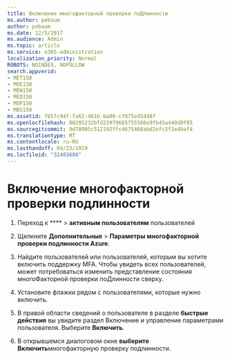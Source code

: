 ```yaml
---
title: Включение многофакторной проверки поДлинности
ms.author: pebaum
author: pebaum
ms.date: 12/5/2017
ms.audience: Admin
ms.topic: article
ms.service: o365-administration
localization_priority: Normal
ROBOTS: NOINDEX, NOFOLLOW
search.appverid:
- MET150
- MOE150
- MEW150
- MED150
- MOP150
- MBS150
ms.assetid: 785fc94f-fa62-461b-ba00-cf875e45d48f
ms.openlocfilehash: 80295232bfd23979665755566e9fb45a440d0f85
ms.sourcegitcommit: 9d78905c512192ffc4675468abd2efc5f2e4baf4
ms.translationtype: MT
ms.contentlocale: ru-RU
ms.lasthandoff: 04/23/2019
ms.locfileid: "32403688"
---
```

# <a name="enable-multi-factor-authentication"></a>Включение многофакторной проверки подлинности

1. Переход к **** \> **активным пользователям** пользователей
    
2. Щелкните **Дополнительные** \> **Параметры многофакторной проверки подлинности Azure**. 
    
3. Найдите пользователей или пользователей, которым вы хотите включить поддержку MFA. Чтобы увидеть всех пользователей, может потребоваться изменить представление состояния многоФакторной проверки поДлинности сверху.
    
4. Установите флажки рядом с пользователями, которые нужно включить.
    
5.  В правой области сведений о пользователе в разделе **быстрые действия** вы увидите раздел Включение и управление параметрами пользователя. Выберите **Включить**. 
    
6. В открывшемся диалоговом окне **выберите Включить**многофакторную проверку подлинности. 
    

